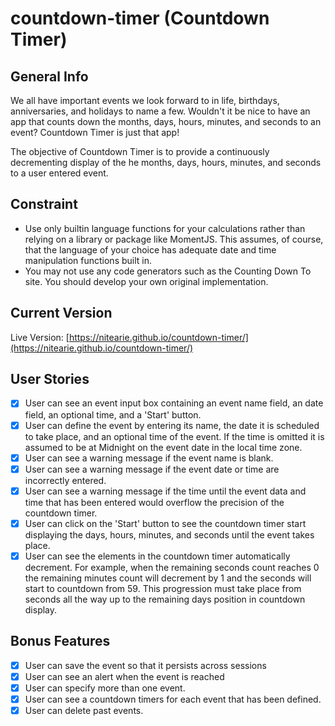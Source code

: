 # countdown-timer (Countdown Timer)


## General Info
We all have important events we look forward to in life, birthdays, anniversaries, and holidays to name a few. Wouldn't it be nice to have an app that counts down the months, days, hours, minutes, and seconds to an event? Countdown Timer is just that app!

The objective of Countdown Timer is to provide a continuously decrementing display of the he months, days, hours, minutes, and seconds to a user entered event.

## Constraint

* Use only builtin language functions for your calculations rather than relying on a library or package like MomentJS. This assumes, of course, that the language of your choice has adequate date and time manipulation functions built in.
* You may not use any code generators such as the Counting Down To site. You should develop your own original implementation.

## Current Version

Live Version: [https://nitearie.github.io/countdown-timer/](https://nitearie.github.io/countdown-timer/)

## User Stories

* [X] User can see an event input box containing an event name field, an date field, an optional time, and a 'Start' button.
* [X] User can define the event by entering its name, the date it is scheduled to take place, and an optional time of the event. If the time is omitted it is assumed to be at Midnight on the event date in the local time zone.
* [X] User can see a warning message if the event name is blank.
* [X] User can see a warning message if the event date or time are incorrectly entered.
* [X] User can see a warning message if the time until the event data and time that has been entered would overflow the precision of the countdown timer.
* [X] User can click on the 'Start' button to see the countdown timer start displaying the days, hours, minutes, and seconds until the event takes place.
* [X] User can see the elements in the countdown timer automatically decrement. For example, when the remaining seconds count reaches 0 the remaining minutes count will decrement by 1 and the seconds will start to countdown from 59. This progression must take place from seconds all the way up to the remaining days position in countdown display.

## Bonus Features

* [X] User can save the event so that it persists across sessions
* [X] User can see an alert when the event is reached
* [X] User can specify more than one event.
* [X] User can see a countdown timers for each event that has been defined.
* [X] User can delete past events.